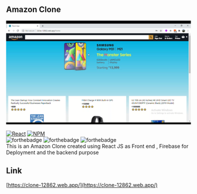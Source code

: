 ## Amazon Clone

![AmazonClone](AmazonClone.png)

[![React](https://img.shields.io/badge/-React.js-green)]() [![NPM](https://img.shields.io/badge/npm-6.14.7-green)]()
<br/>
![forthebadge](https://forthebadge.com/images/badges/built-with-love.svg)
![forthebadge](https://forthebadge.com/images/badges/uses-html.svg)
![forthebadge](https://forthebadge.com/images/badges/uses-css.svg)<br />
This is an Amazon Clone created using React JS as Front end , Firebase for Deployment and the backend purpose


## Link

[https://clone-12862.web.app/](https://clone-12862.web.app/)




